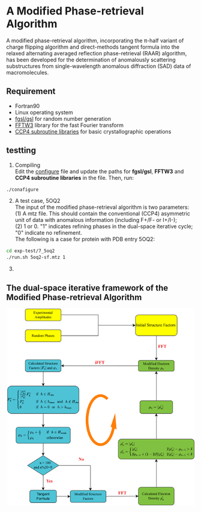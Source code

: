 # A Modified Phase-retrieval Algorithm
  A modified phase-retrieval algorithm, incorporating the π-half variant of charge flipping algorithm and direct-methods tangent formula into the relaxed alternating averaged reflection phase-retrieval (RAAR) algorithm, has been developed for the determination of anomalously scattering substructures from single-wavelength anomalous diffraction (SAD) data of macromolecules. 

## Requirement
- Fortran90
- Linux operating system
- [fgsl/gsl](http://www.gnu.org/software/gsl/) for random number generation
- [FFTW3](http://www.fftw.org) library for the fast Fourier transform
- [CCP4 subroutine libraries](https://www.ccp4.ac.uk/html/index.html) for basic crystallographic operations

## testting
1. Compiling  
Edit the [configure](configure) file and update the paths for  **fgsl/gsl**, **FFTW3** and **CCP4 subroutine libraries** in the file. Then, run:
```bash
./conafigure
```
2. A test case, 5OQ2  
The input of the modified phase-retrieval algorithm is two parameters:  
  (1) A mtz file. This should contain the conventional (CCP4) asymmetric unit of data with anomalous information (including F+/F- or I+/I-);  
  (2) 1 or 0. "1" indicates refining phases in the dual-space iterative cycle; "0" indicate no refinement.  
The following is a case for protein with PDB entry 5OQ2:  
```bash
cd exp-test/7_5oq2
./run.sh 5oq2-sf.mtz 1
```
3. 
## The dual-space iterative framework of the  Modified Phase-retrieval Algorithm
<p align="center">
<img align="middle" src="fig/the_iterative_framework.png" width="500" alt="trg"/>
</p>

